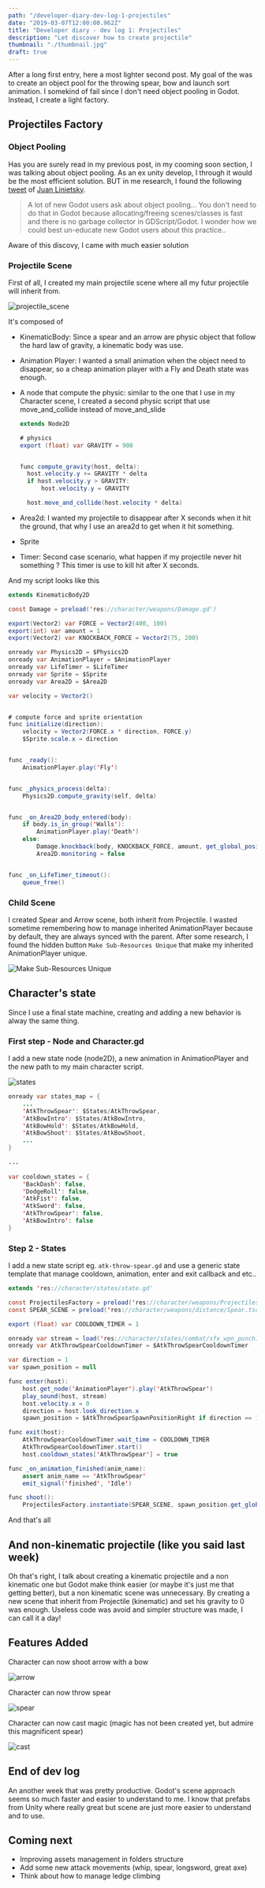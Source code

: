 ```yaml
---
path: "/developer-diary-dev-log-1-projectiles"
date: "2019-03-07T12:00:00.962Z"
title: "Developer diary - dev log 1: Projectiles"
description: "Let discover how to create projectile"
thumbnail: "./thumbnail.jpg"
draft: true
---
```


After a long first entry, here a most lighter second post. My goal of the was to create an object pool for the throwing spear, bow and launch sort animation. I somekind of fail since I don't need object pooling in Godot. Instead, I create a light factory.



## Projectiles Factory

### Object Pooling

Has you are surely read in my previous post, in my cooming soon section, I was talking about object pooling. As an ex unity develop, I through it would be the most efficient solution. BUT in me research, I found the following [tweet](https://twitter.com/reduzio/status/1073284242086551552) of [Juan Linietsky](https://twitter.com/reduzio). 

> A lot of new Godot users ask about object pooling...
> You don't need to do that in Godot because allocating/freeing scenes/classes is fast and there is no garbage collector in GDScript/Godot.
> I wonder how we could best un-educate new Godot users about this practice..

Aware of this discovy, I came with much easier solution



### Projectile Scene

First of all, I created my main projectile scene where all my futur projectile will inherit from.

![projectile_scene](./projectile_scene.png)

It's composed of 

- KinematicBody: Since a spear and an arrow are physic object that follow the hard law of gravity, a kinematic body was use.

- Animation Player: I wanted a small animation when the object need to disappear, so a cheap animation player with a Fly and Death state was enough.

- A node that compute the physic: similar to the one that I use in my Character scene, I created a second physic script that use move_and_collide instead of move_and_slide

  ```java
  extends Node2D
  
  # physics
  export (float) var GRAVITY = 900
  
  
  func compute_gravity(host, delta):
  	host.velocity.y += GRAVITY * delta
  	if host.velocity.y > GRAVITY:
  		host.velocity.y = GRAVITY
  
  	host.move_and_collide(host.velocity * delta)
  
  ```

- Area2d: I wanted my projectile to disappear after X seconds when it hit the ground, that why I use an area2d to get when it hit something.

- Sprite

- Timer: Second case scenario, what happen if my projectile never hit something ? This timer is use to kill hit after X seconds.



And my script looks like this

```java
extends KinematicBody2D

const Damage = preload('res://character/weapons/Damage.gd')

export(Vector2) var FORCE = Vector2(400, 100)
export(int) var amount = 1
export(Vector2) var KNOCKBACK_FORCE = Vector2(75, 200)

onready var Physics2D = $Physics2D
onready var AnimationPlayer = $AnimationPlayer
onready var LifeTimer = $LifeTimer
onready var Sprite = $Sprite
onready var Area2D = $Area2D

var velocity = Vector2()


# compute force and sprite orientation
func initialize(direction):
	velocity = Vector2(FORCE.x * direction, FORCE.y)
	$Sprite.scale.x = direction


func _ready():
	AnimationPlayer.play('Fly')


func _physics_process(delta):
	Physics2D.compute_gravity(self, delta)


func _on_Area2D_body_entered(body):
	if body.is_in_group('Walls'):
		AnimationPlayer.play('Death')
	else:
		Damage.knockback(body, KNOCKBACK_FORCE, amount, get_global_position())
		Area2D.monitoring = false


func _on_LifeTimer_timeout():
	queue_free()
```



### Child Scene

I created Spear and Arrow scene, both inherit from Projectile. I wasted sometime remembering how to manage inherited AnimationPlayer because by default, they are always synced with the parent. After some research, I found the hidden button `Make Sub-Resources Unique` that make my inherited AnimationPlayer unique.

![Make Sub-Resources Unique](./Make_Sub-Resources_Unique.gif)



## Character's state

Since I use a final state machine, creating and adding a new behavior is alway the same thing.

### First step - Node and Character.gd

I add a new state node (node2D), a new animation in AnimationPlayer and the new path to my main character script.

![states](./states.png)

```java
onready var states_map = {
	...
	'AtkThrowSpear': $States/AtkThrowSpear,
	'AtkBowIntro': $States/AtkBowIntro,
	'AtkBowHold': $States/AtkBowHold,
	'AtkBowShoot': $States/AtkBowShoot,
	...
}

...
    
var cooldown_states = {
	'BackDash': false,
	'DodgeRoll': false,
	'AtkFist': false,
	'AtkSword': false,
	'AtkThrowSpear': false,
	'AtkBowIntro': false
}
```



### Step 2 - States

I add a new state script eg. `atk-throw-spear.gd` and use a generic state template that manage cooldown, animation, enter and exit callback and etc..

```java
extends 'res://character/states/state.gd'

const ProjectilesFactory = preload('res://character/weapons/ProjectilesFactory.gd')
const SPEAR_SCENE = preload('res://character/weapons/distance/Spear.tscn')

export (float) var COOLDOWN_TIMER = 1

onready var stream = load('res://character/states/combat/sfx_wpn_punch1.wav')
onready var AtkThrowSpearCooldownTimer = $AtkThrowSpearCooldownTimer

var direction = 1
var spawn_position = null

func enter(host):
	host.get_node('AnimationPlayer').play('AtkThrowSpear')
	play_sound(host, stream)
	host.velocity.x = 0
	direction = host.look_direction.x
	spawn_position = $AtkThrowSpearSpawnPositionRight if direction == 1 else $AtkThrowSpearSpawnPositionLeft

func exit(host):
	AtkThrowSpearCooldownTimer.wait_time = COOLDOWN_TIMER
	AtkThrowSpearCooldownTimer.start()
	host.cooldown_states['AtkThrowSpear'] = true

func _on_animation_finished(anim_name):
	assert anim_name == 'AtkThrowSpear'
	emit_signal('finished', 'Idle')

func shoot():
	ProjectilesFactory.instantiate(SPEAR_SCENE, spawn_position.get_global_position(), direction, get_tree().get_root())
```

And that's all



## And non-kinematic projectile (like you said last week)

Oh that's right, I talk about creating a kinematic projectile and a non kinematic one but Godot make think easier (or maybe it's just me that getting better), but a non kinematic scene was unnecessary. By creating a new scene that inherit from Projectile (kinematic) and set his gravity to 0 was enough. Useless code was avoid and simpler structure was made, I can call it a day!

## Features Added

Character can now shoot arrow with a bow

![arrow](./bow_and_arrow.gif)



Character can now throw spear

![spear](./spear.gif)

Character can now cast magic (magic has not been created yet, but admire this magnificent spear)

![cast](./cast.gif)



## End of dev log

An another week that was pretty productive. Godot's scene approach seems so much faster and easier to understand to me. I know that prefabs from Unity where really great but scene are just more easier to understand and to use.



## Coming next 

- Improving assets management in folders structure
- Add some new attack movements (whip, spear, longsword, great axe)
- Think about how to manage ledge climbing